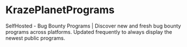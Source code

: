# KrazePlanetPrograms
SelfHosted - Bug Bounty Programs | Discover new and fresh bug bounty programs across platforms. Updated frequently to always display the newest public programs.
